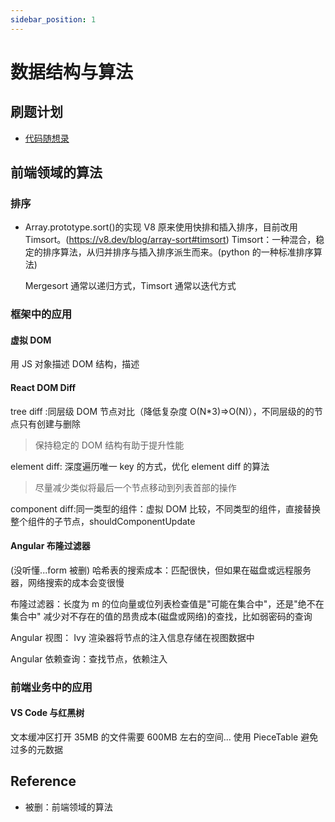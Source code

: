 ```yaml
---
sidebar_position: 1
---
```

# 数据结构与算法

## 刷题计划

- [代码随想录](https://programmercarl.com/)

## 前端领域的算法

### 排序

- Array.prototype.sort()的实现 V8 原来使用快排和插入排序，目前改用 Timsort。(https://v8.dev/blog/array-sort#timsort) Timsort：一种混合，稳定的排序算法，从归并排序与插入排序派生而来。(python 的一种标准排序算法)

  Mergesort 通常以递归方式，Timsort 通常以迭代方式

### 框架中的应用

#### 虚拟 DOM

用 JS 对象描述 DOM 结构，描述

#### React DOM Diff

tree diff :同层级 DOM 节点对比（降低复杂度 O(N\*3)=>O(N)），不同层级的的节点只有创建与删除

> 保持稳定的 DOM 结构有助于提升性能

element diff: 深度遍历唯一 key 的方式，优化 element diff 的算法

> 尽量减少类似将最后一个节点移动到列表首部的操作

component diff:同一类型的组件：虚拟 DOM 比较，不同类型的组件，直接替换整个组件的子节点，shouldComponentUpdate

#### Angular 布隆过滤器

(没听懂...form 被删) 哈希表的搜索成本：匹配很快，但如果在磁盘或远程服务器，网络搜索的成本会变很慢

布隆过滤器：长度为 m 的位向量或位列表检查值是"可能在集合中"，还是"绝不在集合中" 减少对不存在的值的昂贵成本(磁盘或网络)的查找，比如弱密码的查询

Angular 视图： Ivy 渲染器将节点的注入信息存储在视图数据中

Angular 依赖查询：查找节点，依赖注入

### 前端业务中的应用

#### VS Code 与红黑树

文本缓冲区打开 35MB 的文件需要 600MB 左右的空间... 使用 PieceTable 避免过多的元数据

## Reference

- 被删：前端领域的算法
